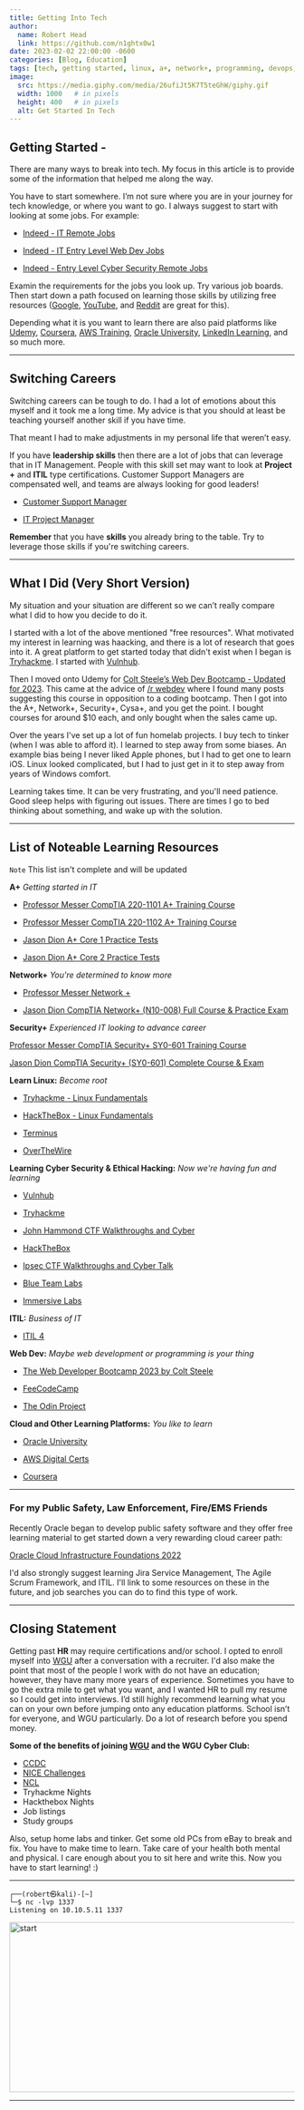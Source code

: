 ```yaml
---
title: Getting Into Tech 
author:
  name: Robert Head
  link: https://github.com/n1ghtx0w1
date: 2023-02-02 22:00:00 -0600
categories: [Blog, Education]
tags: [tech, getting started, linux, a+, network+, programming, devops, virtual machines, virtual environments, learning, educaiton, udemy, youtube, oracle, aws, coursera, linkedin learning, professor messer, jason dion, tryhackme, hackthebox, vulnhub, overthewire, terminus, colt steele, web development bootcamp, web dev, wgu, google, reddit, retired police officer, public safety, fire, ems, freecodecamp]
image:
  src: https://media.giphy.com/media/26ufiJt5K7T5teGhW/giphy.gif
  width: 1000   # in pixels
  height: 400   # in pixels
  alt: Get Started In Tech
---
```

   
## Getting Started -

There are many ways to break into tech.  My focus in this article is to provide some of the information that helped me along the way.

You have to start somewhere.  I’m not sure where you are in your journey for tech knowledge, or where you want to go.  I always suggest to start with looking at some jobs. For example:

- [Indeed - IT Remote Jobs](https://www.indeed.com/jobs?q=IT&l=remote&from=search) 

- [Indeed - IT Entry Level Web Dev Jobs](https://www.indeed.com/jobs?q=entry+level+web+developer&l=remote)

- [Indeed - Entry Level Cyber Security Remote Jobs](https://www.indeed.com/jobs?q=entry+level+cyber+security&l=remote) 

 Examin the requirements for the jobs you look up.  Try various job boards.  Then start down a path focused on learning those skills by utilizing free resources ([Google](https://www.google.com), [YouTube](https://www.youtube.com), and [Reddit](https://www.reddit.com) are great for this).  
 
 Depending what it is you want to learn there are also paid platforms like [Udemy](https://www.udemy.com/), [Coursera](https://www.coursera.org/), [AWS Training](https://aws.amazon.com/training/digital/?cta=tctopbanner), [Oracle University](https://mylearn.oracle.com/), [LinkedIn Learning](https://www.linkedin.com/learning/), and so much more. 

---

## Switching Careers

Switching careers can be tough to do.  I had a lot of emotions about this myself and it took me a long time.  My advice is that you should at least be teaching yourself another skill if you have time.  

That meant I had to make adjustments in my personal life that weren’t easy.

If you have **leadership skills** then there are a lot of jobs that can leverage that in IT Management.  People with this skill set may want to look at **Project +** and **ITIL** type certifications.  Customer Support Managers are compensated well, and teams are always looking for good leaders!


- [Customer Support Manager](https://www.indeed.com/jobs?q=Customer+Support+Manager/)

- [IT Project Manager](https://www.indeed.com/jobs?q=IT+Project+Manager/)


**Remember** that you have **skills** you already bring to the table.  Try to leverage those skills if you're switching careers.

---

## What I Did (Very Short Version) 

My situation and your situation are different so we can’t really compare what I did to how you decide to do it.    

I started with a lot of the above mentioned "free resources". What motivated my interest in learning was haacking, and there is a lot of research that goes into it.  A great platform to get started today that didn't exist when I began is [Tryhackme](https://tryhackme.com/).  I started with [Vulnhub](https://www.vulnhub.com/). 

Then I moved onto Udemy for [Colt Steele’s Web Dev Bootcamp - Updated for 2023](https://www.udemy.com/course/the-web-developer-bootcamp/).  This came at the advice of [/r webdev](https://www.reddit.com/r/webdev/) where I found many posts suggesting this course in opposition to a coding bootcamp.  Then I got into the A+, Network+, Security+, Cysa+, and you get the point.  I bought courses for around $10 each, and only bought when the sales came up.  

Over the years I've set up a lot of fun homelab projects.  I buy tech to tinker (when I was able to afford it).  I learned to step away from some biases.  An example bias being I never liked Apple phones, but I had to get one to learn iOS.  Linux looked complicated, but I had to just get in it to step away from years of Windows comfort.

Learning takes time.  It can be very frustrating, and you'll need patience.  Good sleep helps with figuring out issues.  There are times I go to bed thinking about something, and wake up with the solution. 

---

## List of Noteable Learning Resources

`Note` This list isn't complete and will be updated

**A+** *Getting started in IT*

- [Professor Messer CompTIA 220-1101 A+ Training Course](https://www.youtube.com/watch?v=87t6P5ZHTP0&list=PLG49S3nxzAnnOmvg5UGVenB_qQgsh01uC)

- [Professor Messer CompTIA 220-1102 A+ Training Course ](https://www.youtube.com/watch?v=3MHDU4kFChU&list=PLG49S3nxzAnna96gzhJrzkii4hH_mgW4b)

- [Jason Dion A+ Core 1 Practice Tests](https://www.udemy.com/course/comptia-a-220-1101-core-1-practice-exams-new-for-2022/)

- [Jason Dion A+ Core 2 Practice Tests](https://www.udemy.com/course/comptia-a-220-1102-core-2-practice-exams-new-for-2022/)

**Network+** *You're determined to know more*

- [Professor Messer Network +](https://www.youtube.com/watch?v=As6g6IXcVa4&list=PLG49S3nxzAnlCJiCrOYuRYb6cne864a7G)

- [Jason Dion CompTIA Network+ (N10-008) Full Course & Practice Exam](https://www.udemy.com/course/comptia-network-n10-008/)

**Security+** *Experienced IT looking to advance career*

[Professor Messer CompTIA Security+ SY0-601 Training Course ](https://www.youtube.com/watch?v=9NE33fpQuw8&list=PLG49S3nxzAnkL2ulFS3132mOVKuzzBxA8)

[Jason Dion CompTIA Security+ (SY0-601) Complete Course & Exam](https://www.udemy.com/course/securityplus/)

**Learn Linux:** *Become root*

- [Tryhackme - Linux Fundamentals](https://tryhackme.com/module/linux-fundamentals)

- [HackTheBox - Linux Fundamentals](https://academy.hackthebox.com/course/preview/linux-fundamentals)

- [Terminus](https://web.mit.edu/mprat/Public/web/Terminus/Web/main.html)

- [OverTheWire](https://overthewire.org/wargames/)

**Learning Cyber Security & Ethical Hacking:** *Now we're having fun and learning*

- [Vulnhub](https://www.vulnhub.com/)

- [Tryhackme](https://tryhackme.com/)

- [John Hammond CTF Walkthroughs and Cyber](https://www.youtube.com/@_JohnHammond)

- [HackTheBox](https://academy.hackthebox.com/)

- [Ipsec CTF Walkthroughs and Cyber Talk](https://www.youtube.com/@ippsec)

- [Blue Team Labs](https://blueteamlabs.online/)

- [Immersive Labs](https://www.immersivelabs.com/)

**ITIL:** *Business of IT*

- [ITIL 4](https://www.youtube.com/watch?v=HloUhMK4E6I&list=PLVzkjYR3xN1V9nlcECuygEZVlS4rj5qaf)

**Web Dev:** *Maybe web development or programming is your thing*

- [The Web Developer Bootcamp 2023 by Colt Steele](https://www.udemy.com/course/the-web-developer-bootcamp/)

- [FeeCodeCamp](https://www.freecodecamp.org/)

- [The Odin Project](https://www.theodinproject.com/)

**Cloud and Other Learning Platforms:** *You like to learn*

- [Oracle University](https://mylearn.oracle.com/)

- [AWS Digital Certs](https://aws.amazon.com/training/digital/?cta=tctopbanner)

- [Coursera](https://www.coursera.org/)

---

### For my Public Safety, Law Enforcement, Fire/EMS Friends

Recently Oracle began to develop public safety software and they offer free learning material to get started down a very rewarding cloud career path:

[Oracle Cloud Infrastructure Foundations 2022](https://education.oracle.com/oracle-cloud-infrastructure-2022-foundations-associate/pexam_1Z0-1085-22)

I'd also strongly suggest learning Jira Service Management, The Agile Scrum Framework, and ITIL.  I'll link to some resources on these in the future, and job searches you can do to find this type of work.

---

## Closing Statement 

Getting past **HR** may require certifications and/or school.  I opted to enroll myself into [WGU](https://mbsy.co/66mVns) after a conversation with a recruiter.  I'd also make the point that most of the people I work with do not have an education; however, they have many more years of experience. Sometimes you have to go the extra mile to get what you want, and I wanted HR to pull my resume so I could get into interviews.  I’d still highly recommend learning what you can on your own before jumping onto any education platforms.  School isn’t for everyone, and WGU particularly.  Do a lot of research before you spend money.

**Some of the benefits of joining [WGU](https://mbsy.co/66mVns) and the WGU Cyber Club:**
- [CCDC](https://www.nationalccdc.org/)
- [NICE Challenges](https://nice-challenge.com/)
- [NCL](https://cyberskyline.com/events/ncl)
- Tryhackme Nights
- Hackthebox Nights
- Job listings
- Study groups


Also, setup home labs and tinker.  Get some old PCs from eBay to break and fix.  You have to make time to learn.  Take care of your health both mental and physical.  I care enough about you to sit here and write this.  Now you have to start learning! :)

---

```shell
┌──(robert㉿kali)-[~] 
└─$ nc -lvp 1337
Listening on 10.10.5.11 1337
```


<img align="center" src="https://media.giphy.com/media/l0Iyo7NSdaujsVX8c/giphy-downsized-large.gif" alt="start" width="600" height="300">

---